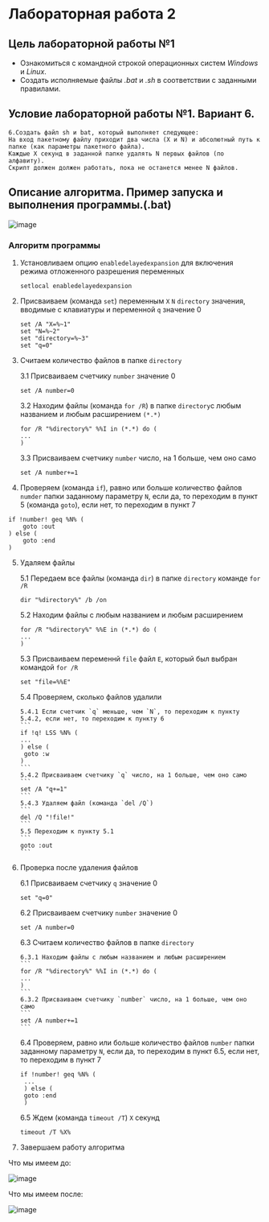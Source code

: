 # Лабораторная работа 2
## Цель лабораторной работы №1

- Ознакомиться с командной строкой операционных систем _Windows_ и _Linux_.
- Создать исполняемые файлы _.bat_ и _.sh_ в соответствии с заданными правилами.

## Условие лабораторной работы №1. Вариант 6.

```
6.Создать файл sh и bat, который выполняет следующее:
На вход пакетному файлу приходит два числа (X и N) и абсолютный путь к папке (как параметры пакетного файла).
Каждые X секунд в заданной папке удалять N первых файлов (по алфавиту).
Скрипт должен должен работать, пока не останется менее N файлов.
```
## Описание алгоритма. Пример запуска и выполнения программы.(.bat)

![image](pictures/bat.png)

### Алгоритм программы

1. Установливаем опцию `enabledelayedexpansion` для включения режима отложенного разрешения переменных
   ```
   setlocal enabledelayedexpansion
   ```
2. Присваиваем (команда `set`) переменным `X` `N` `directory` значения, вводимые с клавиатуры и переменной `q` значение 0
   ```
   set /A "X=%~1"
   set "N=%~2"
   set "directory=%~3"
   set "q=0"
   ```
3. Считаем количество файлов в папке `directory`
    
   3.1 Присваиваем счетчику `number` значение 0
   ```
   set /A number=0
   ```
   3.2 Находим файлы (команда `for /R`) в папке `directory`с любым названием и любым расширением `(*.*)`
   ```
   for /R "%directory%" %%I in (*.*) do (
   ...
   )
   ```
   3.3 Присваиваем счетчику `number` число, на 1 больше, чем оно само
   ```
   set /A number+=1
   ```
4. Проверяем (команда `if`), равно или больше количество файлов `numder` папки заданному параметру `N`, если да, то переходим в пункт 5 (команда `goto`), если нет, то переходим в пункт 7
```
if !number! geq %N% (
    goto :out
) else (
    goto :end
)
```
5. Удаляем файлы
   
   5.1 Передаем все файлы (команда `dir`) в папке `directory` команде `for /R`
   ```
   dir "%directory%" /b /on
   ```   
   5.2 Находим файлы с любым названием и любым расширением
   ```
   for /R "%directory%" %%E in (*.*) do (
   ...
   )
   ```
   5.3 Присваиваем переменнй `file` файл `E`, который был выбран командой `for /R`
   ```
   set "file=%%E"
   ```
   5.4 Проверяем, сколько файлов удалили
   
       5.4.1 Если счетчик `q` меньше, чем `N`, то переходим к пункту 5.4.2, если нет, то переходим к пункту 6
       ```
       if !q! LSS %N% (
       ...
       ) else (
        goto :w
       )
       ```
       5.4.2 Присваиваем счетчику `q` число, на 1 больше, чем оно само
       ```
       set /A "q+=1"
       ```
       5.4.3 Удаляем файл (команда `del /Q`)
       ```
       del /Q "!file!"
       ```
       5.5 Переходим к пункту 5.1
       ```
       goto :out
       ```
7. Проверка после удаления файлов
   
   6.1 Присваиваем счетчику `q` значение 0
   ```
   set "q=0"
   ```
   6.2 Присваиваем счетчику `number` значение 0
   ```
   set /A number=0
   ```
   6.3 Считаем количество файлов в папке `directory`
   
       6.3.1 Находим файлы с любым названием и любым расширением
       ```
       for /R "%directory%" %%I in (*.*) do (
       ...
       )
       ```
       6.3.2 Присваиваем счетчику `number` число, на 1 больше, чем оно само
       ```
       set /A number+=1
       ```
   6.4 Проверяем, равно или больше количество файлов `number` папки заданному параметру `N`, если да, то переходим в пункт 6.5, если нет, то переходим в пункт 7
   ```
   if !number! geq %N% (
    ...
    ) else (
    goto :end
    )
   ```
   6.5 Ждем (команда `timeout /T`) `X` секунд
   ```
   timeout /T %X%
   ```
9. Завершаем работу алгоритма

Что мы имеем до:

![image](pictures/Dirbef.png)

Что мы имеем после:

![image](pictures/Diraft.png)

